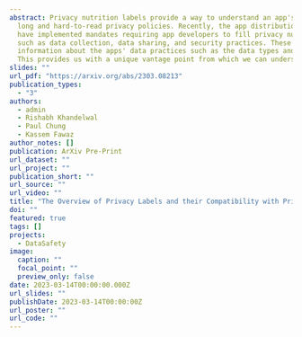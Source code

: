 ```yaml
---
abstract: Privacy nutrition labels provide a way to understand an app's key data practices without reading the 
  long and hard-to-read privacy policies. Recently, the app distribution platforms for iOS(Apple) and Android(Google) 
  have implemented mandates requiring app developers to fill privacy nutrition labels highlighting their privacy practices 
  such as data collection, data sharing, and security practices. These privacy labels contain very fine-grained 
  information about the apps' data practices such as the data types and purposes associated with each data type. 
  This provides us with a unique vantage point from which we can understand apps' data practices at scale.
slides: ""
url_pdf: "https://arxiv.org/abs/2303.08213"
publication_types:
  - "3"
authors:
  - admin
  - Rishabh Khandelwal 
  - Paul Chung
  - Kassem Fawaz
author_notes: []
publication: ArXiv Pre-Print
url_dataset: ""
url_project: ""
publication_short: ""
url_source: ""
url_video: ""
title: "The Overview of Privacy Labels and their Compatibility with Privacy Policies"
doi: ""
featured: true
tags: []
projects:
  - DataSafety
image:
  caption: ""
  focal_point: ""
  preview_only: false
date: 2023-03-14T00:00:00.000Z
url_slides: ""
publishDate: 2023-03-14T00:00:00Z
url_poster: ""
url_code: ""
---
```

